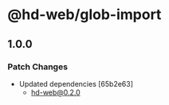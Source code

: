 # @hd-web/glob-import

## 1.0.0

### Patch Changes

- Updated dependencies [65b2e63]
  - hd-web@0.2.0
